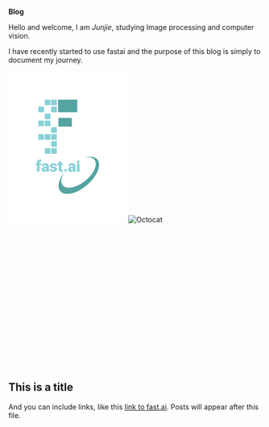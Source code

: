 **Blog**

Hello and welcome, I am *Junjie*, studying Image processing and computer vision. 

I have recently started to use fastai and the purpose of this blog is simply to document my journey.

<div>
    <img src="images/logo.png" alt="fast.ai logo" style="width:234px; height:300px; display:inline-block;">
    <img src="images/cartoon_logo" alt="Octocat" style="width:130px; height:300px; display:inline-block;">
</div>


## This is a title

And you can include links, like this [link to fast.ai](https://www.fast.ai). Posts will appear after this file. 

